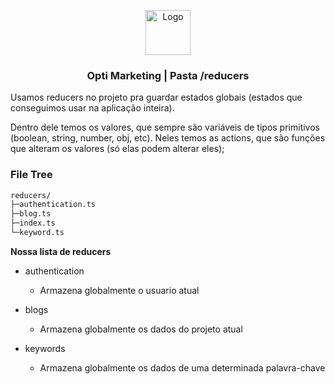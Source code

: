
<p align="center">
  <a href="https://example.com/">
    <img src="https://dev.azure.com/tecnologiaunica/eeb30c7b-f486-43c5-a03c-31da416dae86/_apis/git/repositories/14f1cbb2-da60-4716-ae72-448e3ec0dc35/items?path=/src/assets/images/logo.png&versionDescriptor%5BversionOptions%5D=0&versionDescriptor%5BversionType%5D=0&versionDescriptor%5Bversion%5D=development&resolveLfs=true&%24format=octetStream&api-version=5.0" alt="Logo"  height=72>
  </a>
  <h3 align="center">Opti Marketing | Pasta /reducers </h3>
   </p> 
Usamos reducers no projeto pra guardar estados globais (estados que conseguimos usar na aplicação inteira).

Dentro dele temos os valores, que sempre são variáveis de tipos primitivos (boolean, string, number, obj, etc). Neles temos as actions, que são funções que alteram os valores (só elas podem alterar eles);

### File Tree
```bash
reducers/
├─authentication.ts
├─blog.ts
├─index.ts
└─keyword.ts

```
 **Nossa lista de reducers**

- authentication
	- Armazena globalmente o usuario atual

- blogs 
	- Armazena globalmente os dados do projeto atual
- keywords
	- Armazena globalmente os dados de uma determinada palavra-chave


